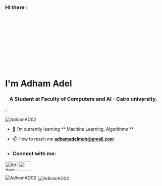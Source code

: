 ### Hi there <img src="https://media.giphy.com/media/hvRJCLFzcasrR4ia7z/giphy.gif" width="5%"> <h1>I'm Adham Adel </h1>

<h3 align="center">A Student at Faculty of Computers and AI - Cairo university.</h3>
- <p align="left"> <img src="https://komarev.com/ghpvc/?username=AdhamAD02&label=Profile%20views&color=0e75b6&style=flat" alt="AdhamAD02" /> </p>

- 🌱 I’m currently learning ** Machine Learning, Algorithms **

- 📫 How to reach me **adhamadelmoh@gmail.com**
- <h3 align="left">Connect with me:</h3>
<p align="left">
  <a href="in/adhamad0" target="blank"><img align="center" src="https://raw.githubusercontent.com/rahuldkjain/github-profile-readme-generator/master/src/images/icons/Social/linked-in-alt.svg" alt="AdhamAD02" height="30" width="40" /></a>
  <a href="https://www.facebook.com/adham.adel.547/" target="blank"><img align="center" src="https://raw.githubusercontent.com/rahuldkjain/github-profile-readme-generator/master/src/images/icons/Social/facebook.svg" height="30" width="40" /></a>
<p><img align="left" src="https://github-readme-stats.vercel.app/api/top-langs?username=AdhamAD02&show_icons=true&locale=en&layout=compact" alt="AdhamAD02" /></p>
<p>&nbsp;<img align="center" src="https://github-readme-stats.vercel.app/api?username=AdhamAD02&show_icons=true&locale=en" alt="AdhamAD02" /></p>


